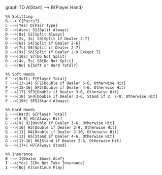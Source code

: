 graph TD
    A[Start] --> B{Player Hand}
    
    %% Splitting
    B --> C{Pairs?}
    C -->|Yes| D{Pair Type}
    D -->|Aces| S1[Split Always]
    D -->|8s| S2[Split Always]
    D -->|2s, 3s| S3[Split if Dealer 2-7]
    D -->|6s| S4[Split if Dealer 2-6]
    D -->|7s| S5[Split if Dealer 2-7]
    D -->|9s| S6[Split if Dealer 2-9 Except 7]
    D -->|10s| S7[Do Not Split]
    D -->|4s, 5s| S8[Do Not Split]
    C -->|No| E{Soft or Hard Total?}
    
    %% Soft Hands
    E -->|Soft| F{Player Total}
    F -->|13-14| SF1[Double if Dealer 5-6, Otherwise Hit]
    F -->|15-16| SF2[Double if Dealer 4-6, Otherwise Hit]
    F -->|17| SF3[Double if Dealer 3-6, Otherwise Hit]
    F -->|18| SF4[Double if Dealer 3-6, Stand if 2, 7-8, Otherwise Hit]
    F -->|19+| SF5[Stand Always]
    
    %% Hard Hands
    E -->|Hard| G{Player Total}
    G -->|4-8| H1[Always Hit]
    G -->|9| H2[Double if Dealer 3-6, Otherwise Hit]
    G -->|10| H3[Double if Dealer 2-9, Otherwise Hit]
    G -->|11| H4[Double if Dealer 2-10, Otherwise Hit]
    G -->|12| H5[Stand if Dealer 4-6, Otherwise Hit]
    G -->|13-16| H6[Stand if Dealer 2-6, Otherwise Hit]
    G -->|17+| H7[Always Stand]

    %% Insurance
    B --> I{Dealer Shows Ace?}
    I -->|Yes| J[Do Not Take Insurance]
    I -->|No| K[Continue Play]
